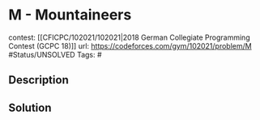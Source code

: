 # M - Mountaineers

contest: [[CFICPC/102021/102021|2018 German Collegiate Programming Contest (GCPC 18)]]
url: https://codeforces.com/gym/102021/problem/M
#Status/UNSOLVED
Tags: #

## Description

## Solution


